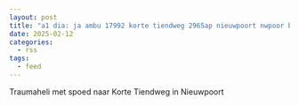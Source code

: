 ```yaml
---
layout: post
title: "a1 dia: ja ambu 17992 korte tiendweg 2965ap nieuwpoort nwpoor bon 23604"
date: 2025-02-12
categories: 
  - rss
tags: 
  - feed
---
```


Traumaheli met spoed naar Korte Tiendweg in Nieuwpoort
